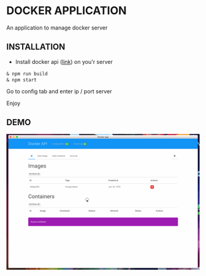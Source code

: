 # DOCKER APPLICATION

An application to manage docker server

## INSTALLATION
* Install docker api ([link](https://github.com/kevinbalicot/docker-api)) on you'r server

```
& npm run build
& npm start
```

Go to config tab and enter ip / port server

Enjoy

## DEMO

![demo](docker-app-demo.gif)
